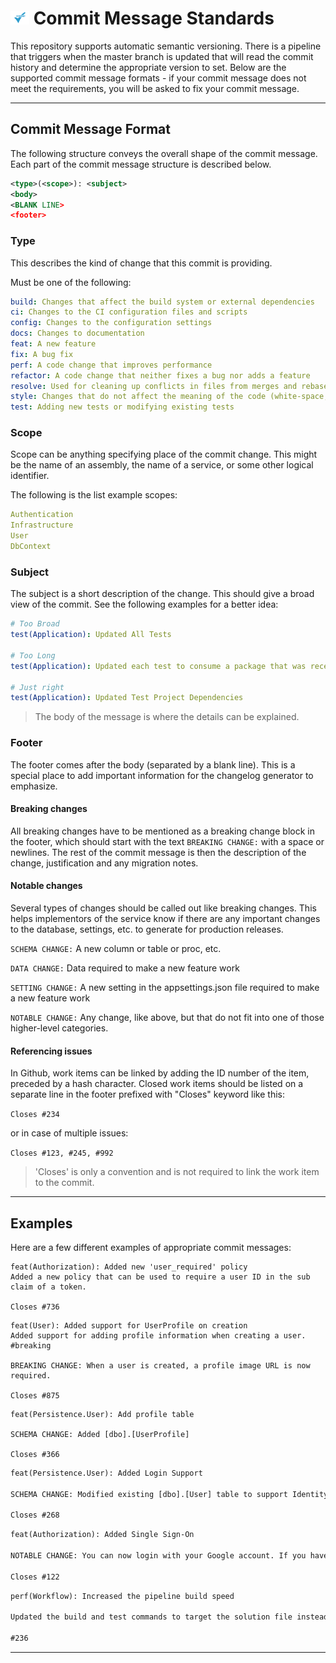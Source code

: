 # ![Commits](./media/commits.png) Commit Message Standards

This repository supports automatic semantic versioning. There is a pipeline that triggers when the master branch is updated that will read the commit history and determine the appropriate version to set. Below are the supported commit message formats - if your commit message does not meet the requirements, you will be asked to fix your commit message.

---

## Commit Message Format

The following structure conveys the overall shape of the commit message. Each part of the commit message structure is described below.

```xml
<type>(<scope>): <subject>
<body>
<BLANK LINE>
<footer>
```

### Type

This describes the kind of change that this commit is providing.

Must be one of the following:

```yaml
build: Changes that affect the build system or external dependencies
ci: Changes to the CI configuration files and scripts
config: Changes to the configuration settings
docs: Changes to documentation
feat: A new feature
fix: A bug fix
perf: A code change that improves performance
refactor: A code change that neither fixes a bug nor adds a feature
resolve: Used for cleaning up conflicts in files from merges and rebases.
style: Changes that do not affect the meaning of the code (white-space, formatting, missing semi-colons, comment spelling, etc)
test: Adding new tests or modifying existing tests
```

### Scope

Scope can be anything specifying place of the commit change. This might be the name of an assembly, the name of a service, or some other logical identifier.

The following is the list example scopes:

```yml
Authentication
Infrastructure
User
DbContext
```

### Subject

The subject is a short description of the change. This should give a broad view of the commit.
See the following examples for a better idea:

```yml
# Too Broad
test(Application): Updated All Tests

# Too Long
test(Application): Updated each test to consume a package that was recently updated to a higher framework.

# Just right
test(Application): Updated Test Project Dependencies
```

> The body of the message is where the details can be explained.

### Footer

The footer comes after the body (separated by a blank line). This is a special place to add important information for the changelog generator to emphasize.

#### Breaking changes

All breaking changes have to be mentioned as a breaking change block in the footer, which should start with the text `BREAKING CHANGE:` with a space or newlines. The rest of the commit message is then the description of the change, justification and any migration notes.

#### Notable changes

Several types of changes should be called out like breaking changes. This helps implementors of the service know if there are any important changes to the database, settings, etc. to generate for production releases.

`SCHEMA CHANGE:` A new column or table or proc, etc.

`DATA CHANGE:` Data required to make a new feature work

`SETTING CHANGE:` A new setting in the appsettings.json file required to make a new feature work

`NOTABLE CHANGE:` Any change, like above, but that do not fit into one of those higher-level categories.

#### Referencing issues

In Github, work items can be linked by adding the ID number of the item, preceded by a hash character. Closed work items should be listed on a separate line in the footer prefixed with "Closes" keyword like this:

`Closes #234`

or in case of multiple issues:

`Closes #123, #245, #992`

> 'Closes' is only a convention and is not required to link the work item to the commit.

---

## Examples

Here are a few different examples of appropriate commit messages:

```text
feat(Authorization): Added new 'user_required' policy
Added a new policy that can be used to require a user ID in the sub claim of a token.

Closes #736
```

```text
feat(User): Added support for UserProfile on creation
Added support for adding profile information when creating a user. #breaking

BREAKING CHANGE: When a user is created, a profile image URL is now required.

Closes #875
```

```text
feat(Persistence.User): Add profile table

SCHEMA CHANGE: Added [dbo].[UserProfile]

Closes #366
```

```xml
feat(Persistence.User): Added Login Support

SCHEMA CHANGE: Modified existing [dbo].[User] table to support IdentityUser properties

Closes #268
```

```xml
feat(Authorization): Added Single Sign-On

NOTABLE CHANGE: You can now login with your Google account. If you have an existing account, signing in with your Google account will create a new account.

Closes #122
```

```xml
perf(Workflow): Increased the pipeline build speed

Updated the build and test commands to target the solution file instead of the project files which reduces the overall build time from 3 minutes, down to 1 minute.

#236
```

---
